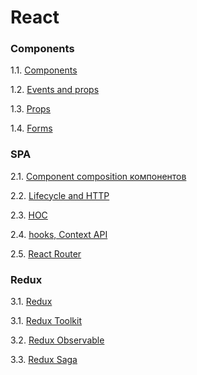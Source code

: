 # React

### Components

1.1. [Components](https://github.com/AnastasiaLunina/react-ra/tree/main/components)

1.2. [Events and props](events-state)

1.3. [Props](props)

1.4. [Forms](forms)

### SPA

2.1. [Component composition компонентов](composition)

2.2. [Lifecycle and HTTP](lifecycle-http)

2.3. [HOC](hoc)

2.4. [hooks, Context API](hooks-context)

2.5. [React Router](router)

### Redux

3.1. [Redux](redux)

3.1. [Redux Toolkit](thunk)

3.2. [Redux Observable](observable)

3.3. [Redux Saga](saga)
